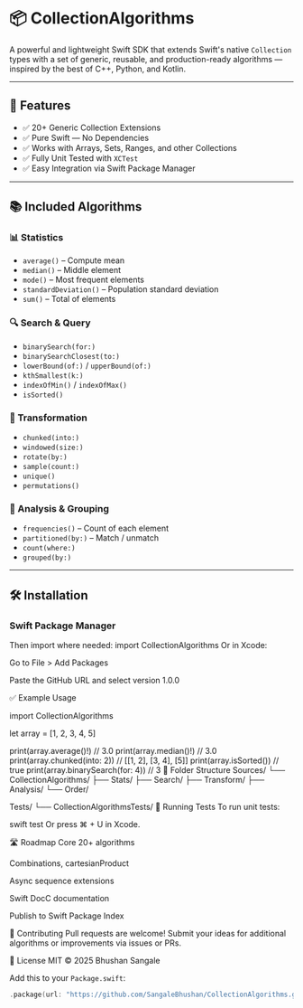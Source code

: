 
# 📦 CollectionAlgorithms

A powerful and lightweight Swift SDK that extends Swift's native `Collection` types with a set of generic, reusable, and production-ready algorithms — inspired by the best of C++, Python, and Kotlin.

---

## 🚀 Features

- ✅ 20+ Generic Collection Extensions
- ✅ Pure Swift — No Dependencies
- ✅ Works with Arrays, Sets, Ranges, and other Collections
- ✅ Fully Unit Tested with `XCTest`
- ✅ Easy Integration via Swift Package Manager

---

## 📚 Included Algorithms

### 📊 Statistics
- `average()` – Compute mean
- `median()` – Middle element
- `mode()` – Most frequent elements
- `standardDeviation()` – Population standard deviation
- `sum()` – Total of elements

### 🔍 Search & Query
- `binarySearch(for:)`
- `binarySearchClosest(to:)`
- `lowerBound(of:)` / `upperBound(of:)`
- `kthSmallest(k:)`
- `indexOfMin()` / `indexOfMax()`
- `isSorted()`

### 🔁 Transformation
- `chunked(into:)`
- `windowed(size:)`
- `rotate(by:)`
- `sample(count:)`
- `unique()`
- `permutations()`

### 🧪 Analysis & Grouping
- `frequencies()` – Count of each element
- `partitioned(by:)` – Match / unmatch
- `count(where:)`
- `grouped(by:)`

---

## 🛠 Installation

### Swift Package Manager


Then import where needed:
import CollectionAlgorithms
Or in Xcode:

Go to File > Add Packages

Paste the GitHub URL and select version 1.0.0

✅ Example Usage

import CollectionAlgorithms

let array = [1, 2, 3, 4, 5]

print(array.average()!)       // 3.0
print(array.median()!)        // 3.0
print(array.chunked(into: 2)) // [[1, 2], [3, 4], [5]]
print(array.isSorted())       // true
print(array.binarySearch(for: 4)) // 3
📂 Folder Structure
Sources/
└── CollectionAlgorithms/
    ├── Stats/
    ├── Search/
    ├── Transform/
    ├── Analysis/
    └── Order/

Tests/
└── CollectionAlgorithmsTests/
🧪 Running Tests
To run unit tests:

swift test
Or press ⌘ + U in Xcode.

🛣️ Roadmap
 Core 20+ algorithms

 Combinations, cartesianProduct

 Async sequence extensions

 Swift DocC documentation

 Publish to Swift Package Index

👥 Contributing
Pull requests are welcome! Submit your ideas for additional algorithms or improvements via issues or PRs.

📄 License
MIT © 2025 Bhushan Sangale



Add this to your `Package.swift`:

```swift
.package(url: "https://github.com/SangaleBhushan/CollectionAlgorithms.git", from: "1.0.0")
